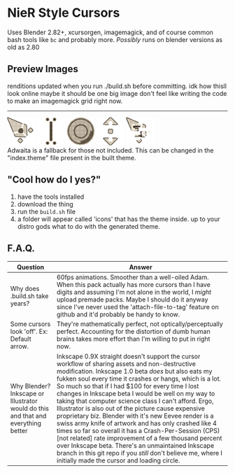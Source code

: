 # NieR Style Cursors
Uses Blender 2.82+, xcursorgen, imagemagick, and of course common bash tools like `bc` and probably more.
*Possibly* runs on blender versions as old as 2.80
## Preview Images
renditions updated when you run ./build.sh before committing.
idk how thisll look online maybe it should be one big image don't feel like writing the code to make an imagemagick grid right now.

---
<div class="row">
<img width="64" src="./previews/Cursor_UL.png" />
<img width="64" src="./previews/Selector.png" />
<img width="64" src="./previews/Loading_Circle.webp" />
<img width="64" src="./previews/Arrows_Dot_UD.png" />
<img width="64" src="./previews/Cursor_Error.webp" />
</div>
Adwaita is a fallback for those not included. This can be changed in the "index.theme" file present in the built theme.

## "Cool how do I yes?"

1. have the tools installed
2. download the thing
3. run the `build.sh` file
4. a folder will appear called 'icons' that has the theme inside. up to your distro gods what to do with the generated theme.

## F.A.Q.
Question|Answer
---|---
Why does .build.sh take years?|60fps animations. Smoother than a well-oiled Adam. When this pack actually has more cursors than I have digits and assuming I'm not alone in the world, I *might* upload premade packs. Maybe I should do it anyway since I've never used the 'attach-file-to-tag' feature on github and it'd probably be handy to know.
Some cursors look 'off'. Ex: Default arrow.|They're mathematically perfect, not optically/perceptually perfect. Accounting for the distortion of dumb human brains takes more effort than I'm willing to put in right now.
Why Blender? Inkscape or Illustrator would do this and that and everything better|Inkscape 0.9X straight doesn't support the cursor workflow of sharing assets and non-destructive modification. Inkscape 1.0 beta *does* but also eats my fukken soul every time it crashes or hangs, which is a lot. So much so that if I had $100 for every time I lost changes in Inkscape beta I would be well on my way to taking that computer science class I can't afford. Ergo, Illustrator is also out of the picture cause expensive proprietary biz. Blender with it's new Eevee render is a swiss army knife of artwork and has only crashed like 4 times so far so overall it has a Crash-Per-Session (CPS)[not related] rate improvement of a few thousand percent over Inkscape beta. There's an unmaintained Inkscape branch in this git repo if you *still* don't believe me, where I initially made the cursor and loading circle.
